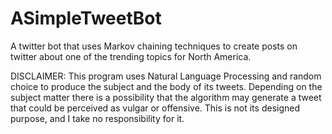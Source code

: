 # ASimpleTweetBot
A twitter bot that uses Markov chaining techniques to create posts on twitter about one of the trending topics for North America.


DISCLAIMER: 
This program uses Natural Language Processing and random choice to produce the subject and the body of its tweets. Depending on the subject matter there is a possibility that the algorithm may generate a tweet that could be perceived as vulgar or offensive.  This is not its designed purpose, and I take no responsibility for it.
